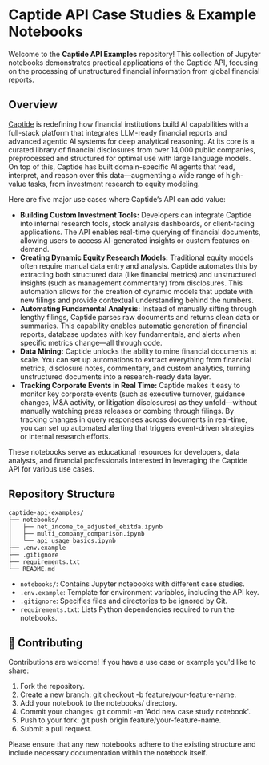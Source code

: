 # Captide API Case Studies & Example Notebooks

Welcome to the **Captide API Examples** repository! This collection of Jupyter notebooks demonstrates practical applications of the Captide API, focusing on the processing of unstructured financial information from global financial reports.

## Overview

[Captide](www.captide.co) is redefining how financial institutions build AI capabilities with a full-stack platform that integrates LLM-ready financial reports and advanced agentic AI systems for deep analytical reasoning. At its core is a curated library of financial disclosures from over 14,000 public companies, preprocessed and structured for optimal use with large language models. On top of this, Captide has built domain-specific AI agents that read, interpret, and reason over this data—augmenting a wide range of high-value tasks, from investment research to equity modeling.

Here are five major use cases where Captide’s API can add value:
- **Building Custom Investment Tools:** Developers can integrate Captide into internal research tools, stock analysis dashboards, or client-facing applications. The API enables real-time querying of financial documents, allowing users to access AI-generated insights or custom features on-demand.
- **Creating Dynamic Equity Research Models:** Traditional equity models often require manual data entry and analysis. Captide automates this by extracting both structured data (like financial metrics) and unstructured insights (such as management commentary) from disclosures. This automation allows for the creation of dynamic models that update with new filings and provide contextual understanding behind the numbers.‍‍
- **Automating Fundamental Analysis:** Instead of manually sifting through lengthy filings, Captide parses raw documents and returns clean data or summaries. This capability enables automatic generation of financial reports, database updates with key fundamentals, and alerts when specific metrics change—all through code.
- **Data Mining:** Captide unlocks the ability to mine financial documents at scale. You can set up automations to extract everything from financial metrics, disclosure notes, commentary, and custom analytics, turning unstructured documents into a research-ready data layer.
- **Tracking Corporate Events in Real Time:** Captide makes it easy to monitor key corporate events (such as executive turnover, guidance changes, M&A activity, or litigation disclosures) as they unfold—without manually watching press releases or combing through filings. By tracking changes in query responses across documents in real-time, you can set up automated alerting that triggers event-driven strategies or internal research efforts.

These notebooks serve as educational resources for developers, data analysts, and financial professionals interested in leveraging the Captide API for various use cases.

## Repository Structure

```
captide-api-examples/
├── notebooks/
│   ├── net_income_to_adjusted_ebitda.ipynb
│   ├── multi_company_comparison.ipynb
│   └── api_usage_basics.ipynb
├── .env.example
├── .gitignore
├── requirements.txt
└── README.md
```


- `notebooks/`: Contains Jupyter notebooks with different case studies.
- `.env.example`: Template for environment variables, including the API key.
- `.gitignore`: Specifies files and directories to be ignored by Git.
- `requirements.txt`: Lists Python dependencies required to run the notebooks.

## 🤝 Contributing
Contributions are welcome! If you have a use case or example you'd like to share:

1. Fork the repository.
2. Create a new branch: git checkout -b feature/your-feature-name.
3. Add your notebook to the notebooks/ directory.
4. Commit your changes: git commit -m 'Add new case study notebook'.
5. Push to your fork: git push origin feature/your-feature-name.
6. Submit a pull request.

Please ensure that any new notebooks adhere to the existing structure and include necessary documentation within the notebook itself.
